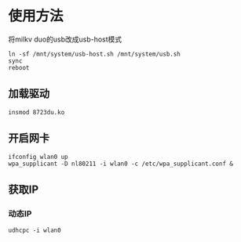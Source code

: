 # 使用方法
将milkv duo的usb改成usb-host模式
```
ln -sf /mnt/system/usb-host.sh /mnt/system/usb.sh
sync
reboot
```

## 加载驱动

```
insmod 8723du.ko
```

## 开启网卡
```
ifconfig wlan0 up
wpa_supplicant -D nl80211 -i wlan0 -c /etc/wpa_supplicant.conf &
```

## 获取IP
### 动态IP
```
udhcpc -i wlan0
